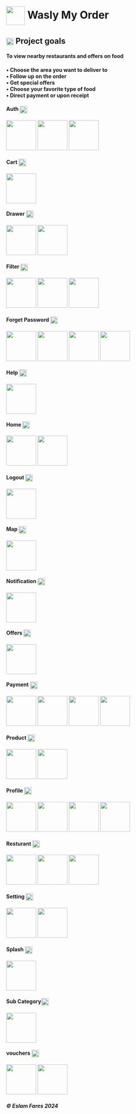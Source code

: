 <h1> <img align="center" height="50" src="https://i.ibb.co/0qYFKx8/icon.png">  Wasly My Order </h1> 

 <h2> <img align="center" height="20" src="https://i.ibb.co/7CN2j2V/splash-img.png"> Project goals</h2>

<h4>To view nearby restaurants and offers on food<h4>
• Choose the area you want to deliver to<br />
• Follow up on the order<br />
• Get special offers<br />
• Choose your favorite type of food<br />
• Direct payment or upon receipt<br />

</p>

<h4>Auth  <img align="center" height="20" src="https://icons.veryicon.com/png/o/miscellaneous/simple-line-icon/authentication-16.png"></h4>

<p float="left">
  <img src="https://i.ibb.co/SBRsKtB/1.png" width="80" />
  <img src="https://i.ibb.co/K2RkyQ1/2.png" width="80" />
  <img src="https://i.ibb.co/nC0F6nn/3.png" width="80" />
</p>

<h4>Cart  <img align="center" height="20" src="https://cdn-icons-png.freepik.com/512/5163/5163709.png"></h4>
<p float="left">
  <img src="https://i.ibb.co/5jQJWn1/1.png" width="80" />

</p>

<h4>Drawer <img align="center" height="20" src="https://png.pngtree.com/png-vector/20190419/ourmid/pngtree-vector-list-icon-png-image_956420.jpg"></h4>
<p float="left">
  <img src="https://i.ibb.co/d405GWY/1.png" width="80" />
  <img src="https://i.ibb.co/wgtZqx8/2.png" width="80" />
</p>

<h4>Filter  <img align="center" height="20" src="https://cdn-icons-png.flaticon.com/512/3879/3879871.png"></h4>
<p float="left">
  <img src="https://i.ibb.co/4Nbx0bG/1.png" width="80" />
  <img src="https://i.ibb.co/mvkssRz/2.png" width="80" />
  <img src="https://i.ibb.co/80BYmpP/3.png" width="80" />
</p>

<h4>Forget Password  <img align="center" height="20" src="https://cdn-icons-png.freepik.com/512/6357/6357068.png"></h4>
<p float="left">
  <img src="https://i.ibb.co/6DgHxzy/1.png" width="80" />
  <img src="https://i.ibb.co/9rkWRBg/2.png" width="80" />
  <img src="https://i.ibb.co/1f06L08/3.png" width="80" />
  <img src="https://i.ibb.co/RT7qpPT/4.png" width="80" />
</p>

<h4>Help <img align="center" height="20" src="https://cdn-icons-png.flaticon.com/512/682/682055.png"></h4>
<p float="left">
  <img src="https://i.ibb.co/syJ3wz7/1.png" width="80" />
</p>

<h4>Home <img align="center" height="20" src="https://cdn-icons-png.freepik.com/512/5973/5973800.png"></h4>
<p float="left">
  <img src="https://i.ibb.co/sJBr03h/1.png"width="80" />
  <img src="https://i.ibb.co/sJBr03h/1.png" width="80" />
</p>


<h4>Logout <img align="center" height="20" src="https://cdn-icons-png.flaticon.com/512/4400/4400629.png"></h4>
<p float="left">
  <img src="https://i.ibb.co/1Zz6Zby/1.png" width="80" />
</p>



<h4>Map <img align="center" height="20" src="https://cdn-icons-png.freepik.com/512/235/235861.png"></h4>
<p float="left">
  <img src="https://i.ibb.co/SxW9fmv/1.png" width="80" />
 
</p>



<h4>Notification <img align="center" height="20" src="https://e7.pngegg.com/pngimages/611/697/png-clipart-emergency-notification-system-push-technology-email-message-alarm-miscellaneous-electronics.png"></h4>
<p float="left">
  <img src="https://i.ibb.co/YBVF2vF/1.png" width="80" />
</p>




<h4>Offers <img align="center" height="20" src="https://cdn-icons-png.flaticon.com/512/2331/2331980.png"></h4>
<p float="left">
  <img src="https://i.ibb.co/1YCWBPb/1.png" width="80" />
</p>




<h4>Payment <img align="center" height="20" src="https://cdn-icons-png.flaticon.com/512/4108/4108843.png"></h4>
<p float="left">
  <img src="https://i.ibb.co/km1YDVN/1.png" width="80" />
  <img src="https://i.ibb.co/S0d6vZ5/2.png" width="80" />
  <img src="https://i.ibb.co/r6ptFBp/3.png" width="80" />
  <img src="https://i.ibb.co/CbthCNS/4.png" width="80" />
</p>




<h4>Product <img align="center" height="20" src="https://cdn3d.iconscout.com/3d/premium/preview/product-5806313-4863042.png?f=webp&h=700"></h4>
<p float="left">
  <img src="https://i.ibb.co/qn1yvKM/1.png" width="80" />
  <img src="https://i.ibb.co/8KpNDdF/2.png" width="80" />
</p>




<h4>Profile <img align="center" height="20" src="https://cdn-icons-png.flaticon.com/512/5987/5987424.png"></h4>
<p float="left">
  <img src="https://i.ibb.co/X7T4zRr/1.png" width="80" />
  <img src="https://i.ibb.co/hM3S17M/2.png" width="80" />
  <img src="https://i.ibb.co/xgz2ZL8/3.png" width="80" />
  <img src="https://i.ibb.co/D1j7LQ0/4.png" width="80" />
</p>




<h4>Resturant <img align="center" height="20" src="https://cdn-icons-png.freepik.com/512/8280/8280802.png"></h4>
<p float="left">
  <img src="https://i.ibb.co/j6XNs8d/1.png" width="80" />
  <img src="https://i.ibb.co/gtVjyfD/2.png" width="80" />
  <img src="https://i.ibb.co/KbWTkjW/3.png" width="80" />
</p>




<h4>Setting <img align="center" height="20" src="https://static.vecteezy.com/system/resources/thumbnails/022/451/244/small_2x/settings-icon-gear-3d-render-png.png"></h4>
<p float="left">
  <img src="https://i.ibb.co/BBnN6j0/1.png" width="80" />
  <img src="https://i.ibb.co/7ksYXdf/2.png" width="80" />
</p>




<h4>Splash <img align="center" height="20" src="https://img.freepik.com/free-vector/loading-circles-blue-gradient_78370-2646.jpg?size=338&ext=jpg&ga=GA1.1.735520172.1710288000&semt=ais"></h4>
<p float="left">
  <img src="https://i.ibb.co/L009GZR/1.png" width="80" />
</p>




<h4>Sub Category<img align="center" height="20" src="https://static.thenounproject.com/png/929019-200.png"></h4>
<p float="left">
  <img src="https://i.ibb.co/gWVp6hR/1.png" width="80" />
</p>




<h4>vouchers <img align="center" height="20" src="https://icons.veryicon.com/png/o/commerce-shopping/o2o-business-platform/coupon-59.png"></h4>
<p float="left">
  <img src="https://i.ibb.co/28p316N/1.png" width="80" />
  <img src="https://i.ibb.co/J5wWcbb/2.png" width="80" />
</p>



<h5> ©️ Eslam Fares 2024</h5>
